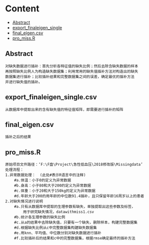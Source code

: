 # Content

* [Abstract](##Abstract)
* [export_finaleigen_single](##export_finaleigen_single.csv)
* [final_eigen.csv](##final_eigen.csv)
* [pro_miss.R](##pro_miss.R)

## Abstract
    对缺失数据进行插补：首先分析各特征值的缺失比例；然后去除含缺失数据的样本
    再按照缺失比例人为构造缺失数据集；利用常用的缺失值插补方法对构造出的缺失
    数据集进行插补；比较插补结果和完整数据集之间的误差，确定最优的插补方法
    并进行缺失值的插补。
## export_finaleigen_single.csv
    从数据库中提取出来的含有缺失值的特征值矩阵，即需要进行插补的矩阵
    
## final_eigen.csv
    插补之后的结果
    
## pro_miss.R
    原始项目文件路径：‘F:\F盘\Project\急性低血压\2018修改版\Missingdata’
    处理流程：
    1.异常数据处理：  (此处#表示R语言中的注释)
        #a.体温：小于0的定义为异常数据
        #b.身高：小于80和大于200的定义为异常数据
        #c.体重：小于20和大于150kg的定义为异常数据
        #d.年龄大于200的用年龄的中位数91.4插补，且只保留年龄16周岁以上的患者
    2.对缺失情况进行说明
        #a.只有从数据库中提取的生理参数有缺失，单独提取出这些参数及标签，
            用于研究缺失情况，datawithmiss1.csv
        #b.统计各生理参数的缺失比例
        #c.从a的结果中去除缺失值，只要有一个缺失，删除样本，构建完整数据集   
        #d.根据缺失比例从c中完整数据集构建缺失数据集
        #e.用knn、平均值、中位数分别对缺失数据进行插补
        #f.比较插补后的结果和c中的完整数据集，根据rmse确定最终的插补方法